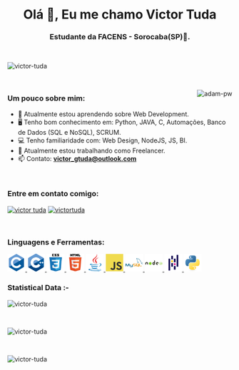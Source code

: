 <h1 align="center">Olá 👋, Eu me chamo Victor Tuda</h1>
<h3 align="center">Estudante da FACENS - Sorocaba(SP)🌟.</h3>

<br>

<p align="left"> <img src="https://komarev.com/ghpvc/?username=victor-tuda&label=Profile%20views&color=0e75b6&style=flat"
    alt="victor-tuda" /> 
  </p>

<br>

<p><img align="right" src="https://github.com/Adam-pw/Adam-pw/blob/main/animation_500_kxa883sd.gif" alt="adam-pw" /></p>

<h3 align="left">Um pouco sobre mim:</h3>

- 🌱 Atualmente estou aprendendo sobre Web Development.
- 🖥️ Tenho bom conhecimento em: Python, JAVA, C, Automações, Banco de Dados (SQL e NoSQL), SCRUM.
- 💻 Tenho familiaridade com: Web Design, NodeJS, JS, BI.
- 💼 Atualmente estou trabalhando como Freelancer.
- 📫 Contato: **victor_gtuda@outlook.com**

<br>

<h3 align="left">Entre em contato comigo:</h3>
<p align="left">
  <a href="https://www.linkedin.com/in/victor-gon%C3%A7alves-tuda-28a892208" target="blank"><img align="center"
      src="https://raw.githubusercontent.com/rahuldkjain/github-profile-readme-generator/master/src/images/icons/Social/linked-in-alt.svg"
      alt="victor tuda" height="30" width="40" /></a>
  <a href="https://www.instagram.com/victortuda/" target="blank"><img align="center"
      src="https://raw.githubusercontent.com/rahuldkjain/github-profile-readme-generator/master/src/images/icons/Social/instagram.svg"
      alt="victortuda" height="30" width="40" /></a>
</p>

<br>

<h3 align="left">Linguagens e Ferramentas:</h3>
<p align="left">
  <a href="https://www.cprogramming.com/" target="_blank"
    rel="noreferrer"> <img src="https://raw.githubusercontent.com/devicons/devicon/master/icons/c/c-original.svg"
      alt="c" width="40" height="40" /> </a>
  <a href="https://www.w3schools.com/cpp/" target="_blank" rel="noreferrer">
    <img src="https://raw.githubusercontent.com/devicons/devicon/master/icons/cplusplus/cplusplus-original.svg"
      alt="cplusplus" width="40" height="40" /> </a>
  <a href="https://www.w3schools.com/css/" target="_blank"
    rel="noreferrer"> <img
      src="https://raw.githubusercontent.com/devicons/devicon/master/icons/css3/css3-original-wordmark.svg" alt="css3"
      width="40" height="40" /> </a>
  <a href="https://www.w3.org/html/" target="_blank" rel="noreferrer"> <img
      src="https://raw.githubusercontent.com/devicons/devicon/master/icons/html5/html5-original-wordmark.svg"
      alt="html5" width="40" height="40" /> </a>
  <a href="https://www.java.com" target="_blank" rel="noreferrer"> <img
      src="https://raw.githubusercontent.com/devicons/devicon/master/icons/java/java-original.svg" alt="java" width="40"
      height="40" /> </a>
  <a href="https://developer.mozilla.org/en-US/docs/Web/JavaScript" target="_blank"
    rel="noreferrer"> <img
      src="https://raw.githubusercontent.com/devicons/devicon/master/icons/javascript/javascript-original.svg"
      alt="javascript" width="40" height="40" /> </a>
  <a href="https://www.mysql.com/" target="_blank" rel="noreferrer"> <img
      src="https://raw.githubusercontent.com/devicons/devicon/master/icons/mysql/mysql-original-wordmark.svg"
      alt="mysql" width="40" height="40" /> </a></a> 
  <a href="https://nodejs.org" target="_blank" rel="noreferrer"> <img
      src="https://raw.githubusercontent.com/devicons/devicon/master/icons/nodejs/nodejs-original-wordmark.svg"
      alt="nodejs" width="40" height="40" /> </a>
  <a href="https://pandas.pydata.org/" target="_blank" rel="noreferrer">
    <img src="https://raw.githubusercontent.com/devicons/devicon/2ae2a900d2f041da66e950e4d48052658d850630/icons/pandas/pandas-original.svg"
      alt="pandas" width="40" height="40" /> </a>
  <a href="https://www.python.org" target="_blank" rel="noreferrer"> <img
      src="https://raw.githubusercontent.com/devicons/devicon/master/icons/python/python-original.svg" alt="python"
      width="40" height="40" /> </a>

<br>

<h3>Statistical Data :-</h3>
<p><img align="center"
    src="https://github-readme-stats.vercel.app/api/top-langs?username=victor-tuda&show_icons=true&locale=en&bg_color=0d1117&text_color=ffffff&layout=compact"
    alt="victor-tuda" 
    bg_color=#808080/></p>

<br>

<p>&nbsp;<img align="left" src="https://github-readme-stats.vercel.app/api?username=victor-tuda&show_icons=true&locale=en&bg_color=0d1117&text_color=ffffff&repo=convoychat"
    alt="victor-tuda" /></p>

<br>

<p><img align="left" src="https://github-readme-streak-stats.herokuapp.com/?user=victor-tuda&theme=dark&background=0d1117&date_format=M%20j%5B%2C%20Y%5D" alt="victor-tuda" /></p>
      
<p align="left"> <a href="https://twitter.com/" target="blank"><img
      src="https://img.shields.io/twitter/follow/?logo=twitter&style=for-the-badge" alt="" /></a> </p>

